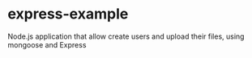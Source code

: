 # express-example
Node.js application that allow create users and upload their files, using mongoose and Express

